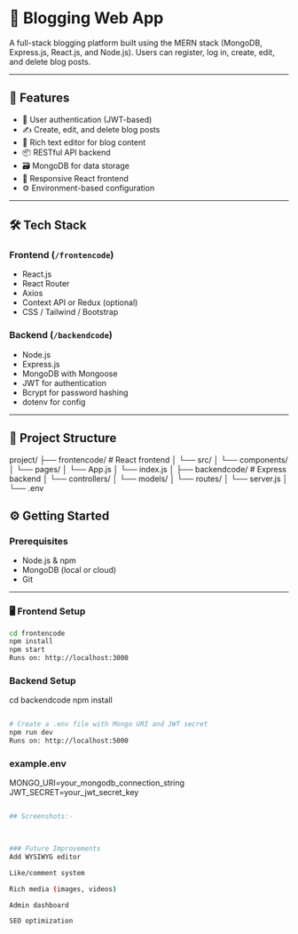 # 📝 Blogging Web App

A full-stack blogging platform built using the MERN stack (MongoDB, Express.js, React.js, and Node.js). Users can register, log in, create, edit, and delete blog posts.

---

## 🚀 Features

- 🔐 User authentication (JWT-based)
- ✍️ Create, edit, and delete blog posts
- 🧾 Rich text editor for blog content
- 📦 RESTful API backend
- 🗃️ MongoDB for data storage
- 🎨 Responsive React frontend
- ⚙️ Environment-based configuration

---

## 🛠️ Tech Stack

### Frontend (`/frontencode`)
- React.js
- React Router
- Axios
- Context API or Redux (optional)
- CSS / Tailwind / Bootstrap

### Backend (`/backendcode`)
- Node.js
- Express.js
- MongoDB with Mongoose
- JWT for authentication
- Bcrypt for password hashing
- dotenv for config

---

## 📁 Project Structure

project/
├── frontencode/ # React frontend
│ └── src/
│ └── components/
│ └── pages/
│ └── App.js
│ └── index.js
│
├── backendcode/ # Express backend
│ └── controllers/
│ └── models/
│ └── routes/
│ └── server.js
│ └── .env

## ⚙️ Getting Started

### Prerequisites

- Node.js & npm
- MongoDB (local or cloud)
- Git

---

### 🖥️ Frontend Setup

```bash
cd frontencode
npm install
npm start
Runs on: http://localhost:3000


```
### Backend Setup 
cd backendcode
npm install

```bash

# Create a .env file with Mongo URI and JWT secret
npm run dev
Runs on: http://localhost:5000

```
### example.env 
MONGO_URI=your_mongodb_connection_string
JWT_SECRET=your_jwt_secret_key

```bash

## Screenshots:- 


 
### Future Improvements
Add WYSIWYG editor

Like/comment system

Rich media (images, videos)

Admin dashboard

SEO optimization
